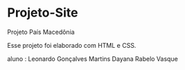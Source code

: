# Projeto-Site

Projeto País Macedônia 

Esse projeto foi elaborado com HTML e CSS.

aluno : Leonardo Gonçalves Martins
        Dayana Rabelo Vasque
